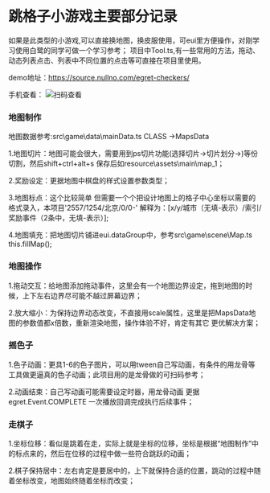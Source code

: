 # 跳格子小游戏主要部分记录

如果是此类型的小游戏,可以直接换地图，换皮服使用，可eui里方便操作，对刚学习使用白鹭的同学可做一个学习参考；
项目中Tool.ts,有一些常用的方法，拖动、动态列表点击、列表中不同位置的点击等可直接在项目里使用。

demo地址：https://source.nullno.com/egret-checkers/


手机查看：
![扫码查看](https://source.nullno.com/images/2019-11-09_192739.png)


### 地图制作
  
  地图数据参考:src\game\data\mainData.ts CLASS ->MapsData

  1.地图切片：地图可能会很大，需要用到ps切片功能(选择切片->切片划分->)等份切割，然后shift+ctrl+alt+s 
    保存后如resource\assets\main\map_1；
  
  2.奖励设定：更据地图中棋盘的样式设置参数类型；

  3.地图标点：这个比较简单 但需要一个个把设计地图上的格子中心坐标以需要的格式录入，本项目'2557/1254/北京/0/0-'
    解释为：[x/y/城市（无填-表示）/索引/奖励事件（2条中，无填-表示）];

  4.地图填充：把地图切片铺进eui.dataGroup中，参考src\game\scene\Map.ts  this.fillMap();
    
  
 
### 地图操作
  
  1.拖动交互：给地图添加拖动事件，这里会有一个地图边界设定，拖到地图的时候，上下左右边界尽可能不越过屏幕边界；

  2.放大缩小：为保持边界动态改变，不直接用scale属性，这里是把MapsData地图的参数值都x倍数，重新渲染地图，操作体验不好，肯定有其它  更优解决方案；

  
### 摇色子

   1.色子动画：更具1-6的色子图片，可以用tween自己写动画，有条件的用龙骨等工具做更逼真的色子动画；此项目用的是龙骨做的可扫码参考；

   2.动画结束：自己写动画可能需要设定时器，用龙骨动画 更据egret.Event.COMPLETE 一次播放回调完成执行后续事件；


### 走棋子

   1.坐标位移：看似是跳着在走，实际上就是坐标的位移，坐标是根据“地图制作”中的标点来的，然后在位移的过程中做一些符合跳跃的动画；

   2.棋子保持居中：左右肯定是要居中的，上下就保持合适的位置，跳动的过程中随着坐标改变，地图始终随着坐标而改变；


